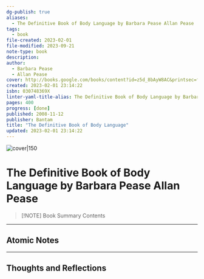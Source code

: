```yaml
---
dg-publish: true
aliases:
  - The Definitive Book of Body Language by Barbara Pease Allan Pease
tags:
  - book
file-created: 2023-02-01
file-modified: 2023-09-21
note-type: book 
description: 
author:
  - Barbara Pease
  - Allan Pease
cover: http://books.google.com/books/content?id=z5d_8bAyW8AC&printsec=frontcover&img=1&zoom=1&edge=curl&source=gbs_api
created: 2023-02-01 23:14:22
isbn: 030748369X 
linter-yaml-title-alias: The Definitive Book of Body Language by Barbara Pease Allan Pease
pages: 400
progress: [done]
published: 2008-11-12
publisher: Bantam
title: "The Definitive Book of Body Language"
updated: 2023-02-01 23:14:22
---
```


![cover|150](http://books.google.com/books/content?id=z5d_8bAyW8AC&printsec=frontcover&img=1&zoom=1&edge=curl&source=gbs_api)

# The Definitive Book of Body Language by Barbara Pease Allan Pease

> [!NOTE] Book Summary
> Contents

---

## Atomic Notes

---

## Thoughts and Reflections
